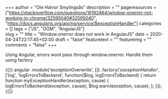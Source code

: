+++
author = "Ole Halvor Smylingsås"
description = ""
pageresources = ["https://stackoverflow.com/questions/16192464/window-onerror-not-working-in-chrome/32595040#32595040", "https://docs.angularjs.org/api/ng/service/$exceptionHandler"]
categories = []
tags = ["JS", "DOM", "AngularJS"]     
slug = ""
title = "Window.onerror does not work in AngularJS"
date = 2020-04-24T22:17:45+02:00
draft = "false"
featuretext = ""
featureimg = ""
comments = "false"
+++

Using Angular, errors wont pass through window.onerror. Handle them using factory

{{<highlight js>}}
angular
    .module('exceptionOverwrite', [])
    .factory('$exceptionHandler', 
                ['$log', 'logErrorsToBackend', 
                function($log, logErrorsToBackend) {
                    return function myExceptionHandler(exception, cause) {
                    logErrorsToBackend(exception, cause);
                    $log.warn(exception, cause);
                };
            }]);
{{</highlight>}}